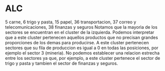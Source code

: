 # ALC
5 carne, 6 trigo y pasta, 15 papel, 36 transportacion, 37 correo y telecomunicaciones, 38 finanzas y seguros
Notamos que la mayorìa de los sectores se encuentran en el cluster de la izquierda. Podemos interpretar que a este cluster pertenecen aquellos productos que no precisan grandes proporciones de los demas para producirse. A este cluster pertenecen sectores que su fila de produccion es igual a 0 en todas las posiciones, por ejemplo el sector 3 (mineria). No podemos establecer una relacion estrecha entre los sectores ya que, por ejemplo, a este cluster pertenece el sector de trigo y pasta y tambien el sector de finanzas y seguros. 
